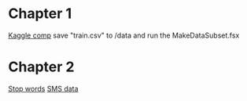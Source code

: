 # Chapter 1 

[Kaggle comp](https://www.kaggle.com/c/digit-recognizer) save "train.csv" to /data and run the MakeDataSubset.fsx

# Chapter 2

[Stop words](http://xpo6.com/download-stop-word-list/)
[SMS data](https://onedrive.live.com/?id=2BCBE7155876A728%217543&cid=2BCBE7155876A728)